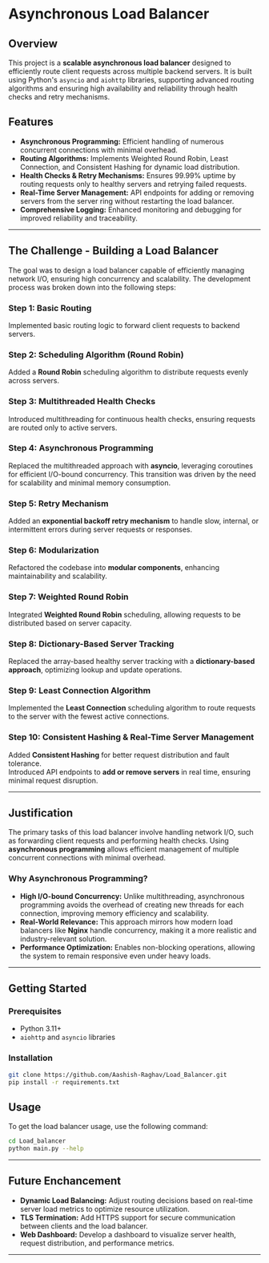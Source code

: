 # Asynchronous Load Balancer  

## Overview  
This project is a **scalable asynchronous load balancer** designed to efficiently route client requests across multiple backend servers. It is built using Python's `asyncio` and `aiohttp` libraries, supporting advanced routing algorithms and ensuring high availability and reliability through health checks and retry mechanisms.  

## Features  
- **Asynchronous Programming:** Efficient handling of numerous concurrent connections with minimal overhead.  
- **Routing Algorithms:** Implements Weighted Round Robin, Least Connection, and Consistent Hashing for dynamic load distribution.  
- **Health Checks & Retry Mechanisms:** Ensures 99.99% uptime by routing requests only to healthy servers and retrying failed requests.  
- **Real-Time Server Management:** API endpoints for adding or removing servers from the server ring without restarting the load balancer.  
- **Comprehensive Logging:** Enhanced monitoring and debugging for improved reliability and traceability.  

---

## The Challenge - Building a Load Balancer  
The goal was to design a load balancer capable of efficiently managing network I/O, ensuring high concurrency and scalability. The development process was broken down into the following steps:  

### Step 1: Basic Routing  
Implemented basic routing logic to forward client requests to backend servers.  

### Step 2: Scheduling Algorithm (Round Robin)  
Added a **Round Robin** scheduling algorithm to distribute requests evenly across servers.  

### Step 3: Multithreaded Health Checks  
Introduced multithreading for continuous health checks, ensuring requests are routed only to active servers.  

### Step 4: Asynchronous Programming  
Replaced the multithreaded approach with **asyncio**, leveraging coroutines for efficient I/O-bound concurrency. This transition was driven by the need for scalability and minimal memory consumption.  

### Step 5: Retry Mechanism  
Added an **exponential backoff retry mechanism** to handle slow, internal, or intermittent errors during server requests or responses.  

### Step 6: Modularization  
Refactored the codebase into **modular components**, enhancing maintainability and scalability.  

### Step 7: Weighted Round Robin  
Integrated **Weighted Round Robin** scheduling, allowing requests to be distributed based on server capacity.  

### Step 8: Dictionary-Based Server Tracking  
Replaced the array-based healthy server tracking with a **dictionary-based approach**, optimizing lookup and update operations.  

### Step 9: Least Connection Algorithm  
Implemented the **Least Connection** scheduling algorithm to route requests to the server with the fewest active connections.  

### Step 10: Consistent Hashing & Real-Time Server Management  
Added **Consistent Hashing** for better request distribution and fault tolerance.  
Introduced API endpoints to **add or remove servers** in real time, ensuring minimal request disruption.  

---

## Justification  
The primary tasks of this load balancer involve handling network I/O, such as forwarding client requests and performing health checks. Using **asynchronous programming** allows efficient management of multiple concurrent connections with minimal overhead.  

### Why Asynchronous Programming?  
- **High I/O-bound Concurrency:** Unlike multithreading, asynchronous programming avoids the overhead of creating new threads for each connection, improving memory efficiency and scalability.  
- **Real-World Relevance:** This approach mirrors how modern load balancers like **Nginx** handle concurrency, making it a more realistic and industry-relevant solution.  
- **Performance Optimization:** Enables non-blocking operations, allowing the system to remain responsive even under heavy loads.  

---

## Getting Started  

### Prerequisites  
- Python 3.11+  
- `aiohttp` and `asyncio` libraries  

### Installation  
```bash
git clone https://github.com/Aashish-Raghav/Load_Balancer.git
pip install -r requirements.txt
```

## Usage  
To get the load balancer usage, use the following command:  
```bash
cd Load_balancer
python main.py --help
```

---

## Future Enchancement

- **Dynamic Load Balancing:** Adjust routing decisions based on real-time server load metrics to optimize resource utilization.  
- **TLS Termination:** Add HTTPS support for secure communication between clients and the load balancer.  
- **Web Dashboard:** Develop a dashboard to visualize server health, request distribution, and performance metrics.

---
